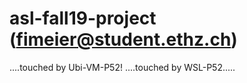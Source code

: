 # asl-fall19-project (fimeier@student.ethz.ch)
....touched by Ubi-VM-P52!
....touched by WSL-P52.....

